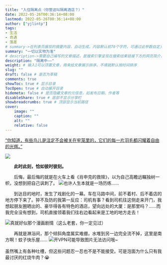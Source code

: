 ```yaml
---
title: "入住隔离点（你管这叫隔离酒店？）"
date: 2022-05-26T00:36:14+08:00
lastmod: 2022-05-26T00:36:14+08:00
author: ["yjlintp"]
tags:
- 生活
- 奇遇
- 落差
# summary->在列表页展现的摘要内容，自动生成，内容默认前70个字符，可通过此参数自定义，一般无需专门设置
summary: "一切以实物为准"
# description->需要自己编写的文章描述，是搜索引擎呈现在搜索结果链接下方的网页简介，建议设置
description: "隔离中——"
weight: # 输入1可以顶置文章，用来给文章展示排序，不填就默认按时间排序
slug: ""
draft: false # 是否为草稿
comments: true
showToc: true # 显示目录
TocOpen: true # 自动展开目录
hidemeta: false # 是否隐藏文章的元信息，如发布日期、作者等
disableShare: true # 底部不显示分享栏
showbreadcrumbs: true # 顶部显示当前路径
cover:
    image: ""
    caption: ""
    alt: ""
    relative: false
---
```


<u>“你知道，有些鸟儿是注定不会被关在牢笼里的，它们的每一片羽毛都闪耀着自由的光辉。”</u>

<!--more--> 
![](https://i.imgtg.com/2022/05/26/hGMmS.jpg)

&ensp;&ensp;&ensp;&ensp;**此时此刻，恰如彼时彼刻。**

&ensp;&ensp;&ensp;&ensp;后悔，最后悔的就是在火车上看《肖申克的救赎》，以为自己高瞻远瞩独树一帜，没想到把自己讽刺了。
![](https://i.imgtg.com/2022/05/26/hEI4s.jpg)也许人生本就是一场历练……

&ensp;&ensp;&ensp;&ensp;到达目的地时，发生了戏剧化的一幕。车在马路中间，前不着村、后不着店的地方停下来了。猝不及防的我第一反应：司机有事？看到司机往这侧走来开门，我想起朋友圈晒出的、豪华得各有特色的酒店，望向远处的大厦：是那里吗？……而我完全没有想到，司机直接领着我们往右边看起来是工地的地方走去！

![](https://i.imgtg.com/2022/05/26/hG5Si.png)真就好似那个漫画剧情（这么老套，你一定见过）

&ensp;&ensp;&ensp;&ensp;再就是淋浴间，那个倾斜角度属实难绷，水堆到另一边完全流不掉，这里是南方啊！蚊子快乐屋……
![开VPN可能导致图片无法访问哦~](https://i.imgtg.com/2022/05/26/hE36K.jpg)
<br><br>
虽然嘴上有各种吐槽，但这些问题忍一忍也不是不能接受。可是泡面为什么只有我最讨厌的红烧牛肉？😭


